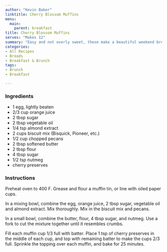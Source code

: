 ```yaml
---
author: "Kevin Baker"
linktitle: Cherry Blossom Muffins
menu:
  main:
    parent: breakfast
title: Cherry Blossom Muffins
serves: "Makes 12"
summary: "Easy and not overly sweet, these make a beautiful weekend breakfast. "
categories:
- All Recipes
- Breads
- Breakfast & Brunch
tags:
- Brunch
- Breakfast

---
```

### Ingredients

<div class="ingredient-list">

* 1 egg, lightly beaten 
* 2/3 cup orange juice  
* 2 tbsp sugar  
* 2 tbsp vegetable oil  
* 1/4 tsp almond extract
* 2 cups biscuit mix (Bisquick, Pioneer, etc.)  
* 1/2 cup chopped pecans
* 2 tbsp softened butter
* 2 tbsp flour
* 4 tbsp sugar
* 1/2 tsp nutmeg
* cherry preserves

</div>

### Instructions

Preheat oven to 400 F. Grease and flour a muffin tin, or line with oiled paper cups.

In a mixing bowl, combine the egg, orange juice, 2 tbsp sugar, vegetable oil and almond extract. Mix thoroughly. Mix in the biscuit mix and pecans.

In a small bowl, combine the butter, flour, 4 tbsp sugar, and nutmeg. Use a fork to cut the mixture together until it resembles crumbs.

Fill each muffin cup 1/3 full with batter.  Place 1 tsp of cherry preserves in the middle of each cup, and top with remaining batter to make the cups 2/3 full. Sprinkle the topping over each muffin, and bake for 25 minutes.

